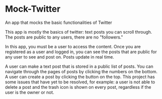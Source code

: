 # Mock-Twitter
An app that mocks the basic functionalities of Twitter

This app is mostly the basics of twitter: text posts you can scroll through. The posts are public to any users, there are no "followers."

In this app, you must be a user to access the content. Once you are registered as a user and logged in, you can see the posts 
that are public for any user to see and post on. Posts update in real time.

A user can make a text post that is stored in a public list of posts. 
You can navigate through the pages of posts by clicking the numbers on the bottom. A user can create a post by clicking the button on the top. 
This project has some issues that have yet to be resolved, for example: a user is not able to delete a post and the trash icon 
is shown on every post, regardless if the user is the owner or not. 
